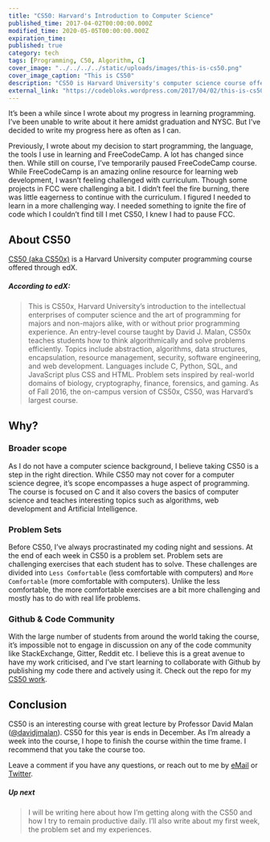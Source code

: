 ```yaml
---
title: "CS50: Harvard's Introduction to Computer Science"
published_time: 2017-04-02T00:00:00.000Z
modified_time: 2020-05-05T00:00:00.000Z
expiration_time: 
published: true
category: tech
tags: [Programming, C50, Algorithm, C]
cover_image: "../../../../static/uploads/images/this-is-cs50.png"
cover_image_caption: "This is CS50"
description: "CS50 is Harvard University's computer science course offered through edX. In this post, I write about my decision to take the course and why it is the right step for non-CS individuals."
external_link: "https://codebloks.wordpress.com/2017/04/02/this-is-cs50/"
---
```



It’s been a while since I wrote about my progress in learning programming. 
I’ve been unable to write about it here amidst graduation and NYSC. But I’ve 
decided to write my progress here as often as I can.

Previously, I wrote about my decision to start programming, the language, the 
tools I use in learning and FreeCodeCamp. A lot has changed since then. While 
still on course, I’ve temporarily paused FreeCodeCamp course. While FreeCodeCamp 
is an amazing online resource for learning web development, I wasn’t feeling 
challenged with curriculum. Though some projects in FCC were challenging a bit. 
I didn’t feel the fire burning, there was little eagerness to continue with the 
curriculum. I figured I needed to learn in a more challenging way. I needed 
something to ignite the fire of code which I couldn’t find till I met CS50, 
I knew I had to pause FCC.

## About CS50

[CS50 (aka CS50x)](https://cs50.edx.org)  is a Harvard University computer 
programming course offered through edX.

##### According to edX:

>This is CS50x, Harvard University’s introduction to the intellectual 
>enterprises of computer science and the art of programming for majors and 
>non-majors alike, with or without prior programming experience. An entry-level 
>course taught by David J. Malan, CS50x teaches students how to think 
>algorithmically and solve problems efficiently. Topics include abstraction, 
>algorithms, data structures, encapsulation, resource management, security, 
>software engineering, and web development. Languages include C, Python, SQL, 
>and JavaScript plus CSS and HTML. Problem sets inspired by real-world domains 
>of biology, cryptography, finance, forensics, and gaming. As of Fall 2016, 
>the on-campus version of CS50x, CS50, was Harvard’s largest course.

## Why?

### Broader scope

As I do not have a computer science background, I believe taking CS50 is a step 
in the right direction. While CS50 may not cover for a computer science degree, 
it’s scope encompasses a huge aspect of programming. The course is focused on C 
and it also covers the basics of computer science and teaches interesting topics such as 
algorithms, web development and Artificial Intelligence.

### Problem Sets

Before CS50, I’ve always procrastinated my coding night and sessions. At the 
end of each week in CS50 is a problem set. Problem sets are challenging 
exercises that each student has to solve. These challenges are divided into 
`Less Comfortable` (less comfortable with computers) and `More Comfortable` 
(more comfortable with computers). Unlike the less comfortable, the more 
comfortable exercises are a bit more challenging and mostly has to do with real 
life problems.

###  Github & Code Community

With the large number of students from around the world taking the course, 
it’s impossible not to engage in discussion on any of the code community like 
StackExchange, Gitter, Reddit etc. I believe this is a great avenue to have my 
work criticised, and I’ve start learning to collaborate with Github by publishing 
my code there and actively using it. 
Check out the repo for my [CS50 work](https://github.com/chumaumenze/cs50).

## Conclusion

CS50 is an interesting course with great lecture by Professor David Malan 
([@davidjmalan](https://twitter.com/davidjmalan)). CS50 for this year is ends in December. 
As I’m already a week into the course, I hope to finish the course within the 
time frame. I recommend that you take the course too.

Leave a comment if you have any questions, or reach out to me by 
[eMail](mailto:hello@chumaumenze.com) or [Twitter](https://twitter.com/chumaumenze).

##### Up next

>I will be writing here about how I’m getting along with the CS50 and how I try 
>to remain productive daily. I’ll also write about my first week, the problem 
>set and my experiences.
